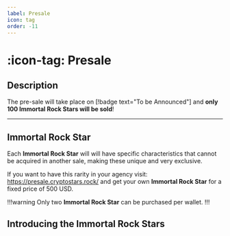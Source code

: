 ```yaml
---
label: Presale
icon: tag
order: -11
---
```


# :icon-tag: Presale

## Description

The pre-sale will take place on [!badge text="To be Announced"] and **only 100 Immortal Rock Stars will be sold**!

---

## Immortal Rock Star

Each **Immortal Rock Star** will will have specific characteristics that cannot be acquired in another sale, making these unique and very exclusive.

If you want to have this rarity in your agency visit: https://presale.cryptostars.rock/ and get your own **Immortal Rock Star** for a fixed price of 500 USD.

!!!warning
Only two **Immortal Rock Star** can be purchased per wallet.
!!!

## Introducing the Immortal Rock Stars
